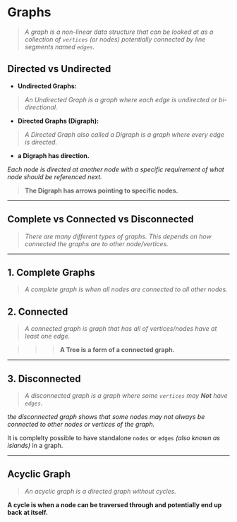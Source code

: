 # Graphs 


> *A graph is a non-linear data structure that can be looked at as a collection of `vertices` (or nodes) potentially connected by line segments named `edges`.*


## Directed vs Undirected


* **Undirected Graphs:**

> *An Undirected Graph is a graph where each 
edge is undirected or bi-directional.*


* **Directed Graphs (Digraph):**

> *A Directed Graph also called a Digraph is a 
graph where every edge is directed.*

* **a Digraph has direction.** 

*Each node is directed at another node with a specific requirement of what node should be referenced next.*

> **The Digraph has arrows pointing to specific nodes.**


___

## Complete vs Connected vs Disconnected

> *There are many different types of graphs. This depends on how connected the graphs are to other node/vertices.*

___


## 1. Complete Graphs

> *A complete graph is when all nodes are connected to all other nodes.*

## 2. Connected

> *A connected graph is graph that has all of vertices/nodes have at least one edge.*

>>> **A Tree is a form of a connected graph.**

___

## 3. Disconnected

> *A disconnected graph is a graph where some `vertices` may **Not** have `edges`.*


*the disconnected graph shows that some nodes may not always be connected to other nodes or vertices of the graph.* 

It is complelty possible to have 
standalone `nodes` or `edges` *(also known as 
islands)* in a graph.

___

## Acyclic Graph

> *An acyclic graph is a directed graph without cycles.*

**A cycle is when a node can be traversed through and potentially end up back at itself.**




